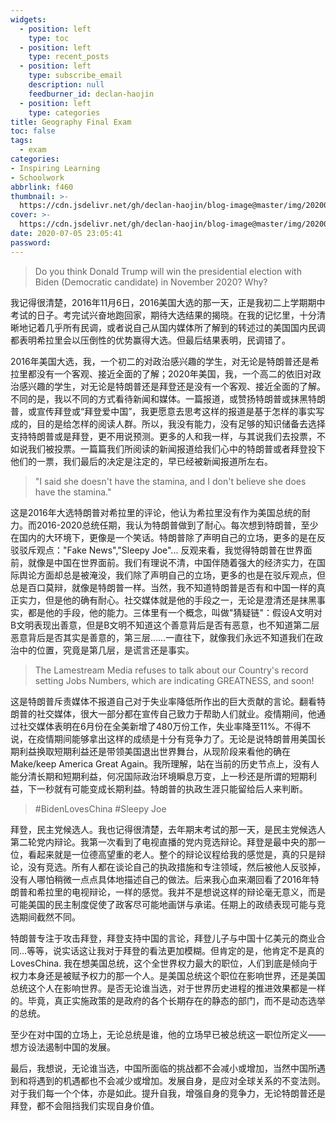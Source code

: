 ```yaml
---
widgets:
  - position: left
    type: toc
  - position: left
    type: recent_posts
  - position: left
    type: subscribe_email
    description: null
    feedburner_id: declan-haojin
  - position: left
    type: categories
title: Geography Final Exam
toc: false
tags:
  - exam
categories:
- Inspiring Learning
- Schoolwork
abbrlink: f460
thumbnail: >-
  https://cdn.jsdelivr.net/gh/declan-haojin/blog-image@master/img/20200706112119.png
cover: >-
  https://cdn.jsdelivr.net/gh/declan-haojin/blog-image@master/img/20200706112119.png
date: 2020-07-05 23:05:41
password:
---
```

> Do you think Donald Trump will win the presidential election with Biden (Democratic candidate) in November 2020? Why?

我记得很清楚，2016年11月6日，2016美国大选的那一天，正是我初二上学期期中考试的日子。考完试兴奋地跑回家，期待大选结果的揭晓。在我的记忆里，十分清晰地记着几乎所有民调，或者说自己从国内媒体所了解到的转述过的美国国内民调都表明希拉里会以压倒性的优势赢得大选。但最后结果表明，民调错了。

<!--more-->

2016年美国大选，我，一个初二的对政治感兴趣的学生，对无论是特朗普还是希拉里都没有一个客观、接近全面的了解；2020年美国，我，一个高二的依旧对政治感兴趣的学生，对无论是特朗普还是拜登还是没有一个客观、接近全面的了解。不同的是，我以不同的方式看待新闻和媒体。一篇报道，或赞扬特朗普或抹黑特朗普，或宣传拜登或“拜登爱中国”，我更愿意去思考这样的报道是基于怎样的事实写成的，目的是给怎样的阅读人群。所以，我没有能力，没有足够的知识储备去选择支持特朗普或是拜登，更不用说预测。更多的人和我一样，与其说我们去投票，不如说我们被投票。一篇篇我们所阅读的新闻报道给我们心中的特朗普或者拜登投下他们的一票，我们最后的决定是注定的，早已经被新闻报道所左右。

> "I said she doesn't have the stamina, and I don't believe she does have the stamina."

这是2016年大选特朗普对希拉里的评论，他认为希拉里没有作为美国总统的耐力。而2016-2020总统任期，我认为特朗普做到了耐心。每次想到特朗普，至少在国内的大环境下，更像是一个笑话。特朗普除了声明自己的立场，更多的是在反驳驳斥观点："Fake News","Sleepy Joe"... 反观来看，我觉得特朗普在世界面前，就像是中国在世界面前。我们有理说不清，中国伴随着强大的经济实力，在国际舆论方面却总是被淹没，我们除了声明自己的立场，更多的也是在驳斥观点，但总是百口莫辩，就像是特朗普一样。当然，我不知道特朗普是否有和中国一样的真正实力，但是他的确有耐心。社交媒体就是他的手段之一，无论是澄清还是抹黑事实，都是他的手段，他的能力。三体里有一个概念，叫做"猜疑链"：假设A文明对B文明表现出善意，但是B文明不知道这个善意背后是否有恶意，也不知道第二层恶意背后是否其实是善意的，第三层……一直往下，就像我们永远不知道我们在政治中的位置，究竟是第几层，是谎言还是事实。

> The Lamestream Media refuses to talk about our Country's record setting Jobs Numbers, which are indicating GREATNESS, and soon!

这是特朗普斥责媒体不报道自己对于失业率降低所作出的巨大贡献的言论。翻看特朗普的社交媒体，很大一部分都在宣传自己致力于帮助人们就业。疫情期间，他通过社交媒体表明在6月份在全美新增了480万份工作，失业率降至11%。不得不说，在疫情期间能够拿出这样的成绩是十分有竞争力了。无论是说特朗普用美国长期利益换取短期利益还是带领美国退出世界舞台，从现阶段来看他的确在Make/keep America Great Again。我所理解，站在当前的历史节点上，没有人能分清长期和短期利益，何况国际政治环境瞬息万变，上一秒还是所谓的短期利益，下一秒就有可能变成长期利益。特朗普的执政生涯只能留给后人来判断。

> #BidenLovesChina #Sleepy Joe

拜登，民主党候选人。我也记得很清楚，去年期末考试的那一天，是民主党候选人第二轮党内辩论。我第一次看到了电视直播的党内竞选辩论。拜登是最中央的那一位，看起来就是一位德高望重的老人。整个的辩论议程给我的感觉是，真的只是辩论，没有竞选。所有人都在谈论自己的执政措施和专注领域，然后被他人反驳掉，没有人哪怕稍微一点点具体地描述自己的做法。后来我心血来潮回看了2016年特朗普和希拉里的电视辩论，一样的感觉。我并不是想说这样的辩论毫无意义，而是可能美国的民主制度促使了政客尽可能地画饼与承诺。任期上的政绩表现可能与竞选期间截然不同。

特朗普专注于攻击拜登，拜登支持中国的言论，拜登儿子与中国十亿美元的商业合同...等等，说实话这让我对于拜登的看法更加模糊。但肯定的是，他肯定不是真的LovesChina. 我在想美国总统，这个全世界权力最大的职位，人们到底是倾向于权力本身还是被赋予权力的那一个人。是美国总统这个职位在影响世界，还是美国总统这个人在影响世界。是否无论谁当选，对于世界历史进程的推进效果都是一样的。毕竟，真正实施政策的是政府的各个长期存在的静态的部门，而不是动态选举的总统。

至少在对中国的立场上，无论总统是谁，他的立场早已被总统这一职位所定义——想方设法遏制中国的发展。

最后，我想说，无论谁当选，中国所面临的挑战都不会减小或增加，当然中国所遇到和将遇到的机遇都也不会减少或增加。发展自身，是应对全球关系的不变法则。对于我们每一个个体，亦是如此。提升自我，增强自身的竞争力，无论特朗普还是拜登，都不会阻挡我们实现自身价值。


